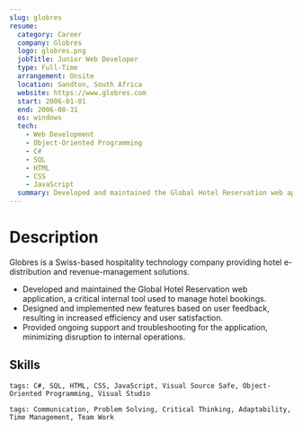 ```yaml
---
slug: globres
resume:
  category: Career
  company: Globres
  logo: globres.png
  jobTitle: Junior Web Developer
  type: Full-Time
  arrangement: Onsite
  location: Sandton, South Africa
  website: https://www.globres.com
  start: 2006-01-01
  end: 2006-08-31
  os: windows
  tech:
    - Web Development
    - Object-Oriented Programming
    - C#
    - SQL
    - HTML
    - CSS
    - JavaScript
  summary: Developed and maintained the Global Hotel Reservation web application, a core tool for managing hotel bookings, while designing and implementing new features driven by user feedback to boost efficiency and satisfaction. Provided ongoing support and troubleshooting, ensuring smooth operations and minimal disruption for the business.
---
```


# Description

Globres is a Swiss-based hospitality technology company providing hotel e-distribution and revenue-management solutions.

- Developed and maintained the Global Hotel Reservation web application, a critical internal tool used to manage hotel bookings.
- Designed and implemented new features based on user feedback, resulting in increased efficiency and user satisfaction.
- Provided ongoing support and troubleshooting for the application, minimizing disruption to internal operations.

## Skills

`tags: C#, SQL, HTML, CSS, JavaScript, Visual Source Safe, Object-Oriented Programming, Visual Studio`

`tags: Communication, Problem Solving, Critical Thinking, Adaptability, Time Management, Team Work`